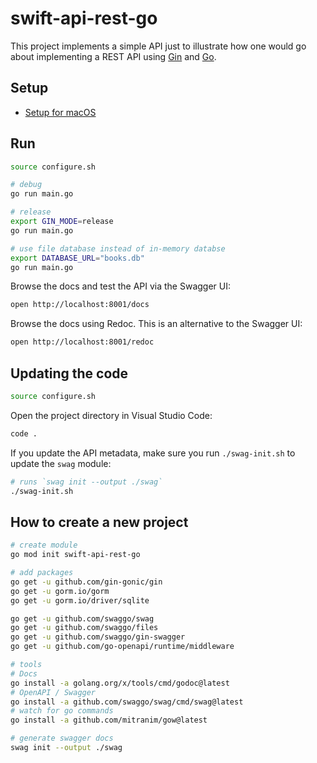 # swift-api-rest-go
This project implements a simple API just to illustrate how one would go about implementing a REST API using [Gin](https://gin-gonic.com) and [Go](https://go.dev). 

## Setup

* [Setup for macOS](./docs/setup-macos.md)

## Run

```bash
source configure.sh

# debug
go run main.go

# release
export GIN_MODE=release
go run main.go

# use file database instead of in-memory databse
export DATABASE_URL="books.db" 
go run main.go
```

Browse the docs and test the API via the Swagger UI:

```bash
open http://localhost:8001/docs
```

Browse the docs using Redoc. This is an alternative to the Swagger UI:

```bash
open http://localhost:8001/redoc
```

## Updating the code

```bash
source configure.sh
```

Open the project directory in Visual Studio Code:

```bash
code .
```

If you update the API metadata, make sure you run `./swag-init.sh`  to update the `swag` module:

```bash
# runs `swag init --output ./swag` 
./swag-init.sh
```

## How to create a new project

```bash
# create module
go mod init swift-api-rest-go

# add packages
go get -u github.com/gin-gonic/gin
go get -u gorm.io/gorm
go get -u gorm.io/driver/sqlite

go get -u github.com/swaggo/swag
go get -u github.com/swaggo/files
go get -u github.com/swaggo/gin-swagger
go get -u github.com/go-openapi/runtime/middleware

# tools
# Docs
go install -a golang.org/x/tools/cmd/godoc@latest 
# OpenAPI / Swagger
go install -a github.com/swaggo/swag/cmd/swag@latest 
# watch for go commands
go install -a github.com/mitranim/gow@latest 

# generate swagger docs
swag init --output ./swag
```

